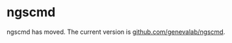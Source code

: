 # ngscmd
ngscmd has moved. The current version is [github.com/genevalab/ngscmd](https://github.com/genevalab/ngscmd).
